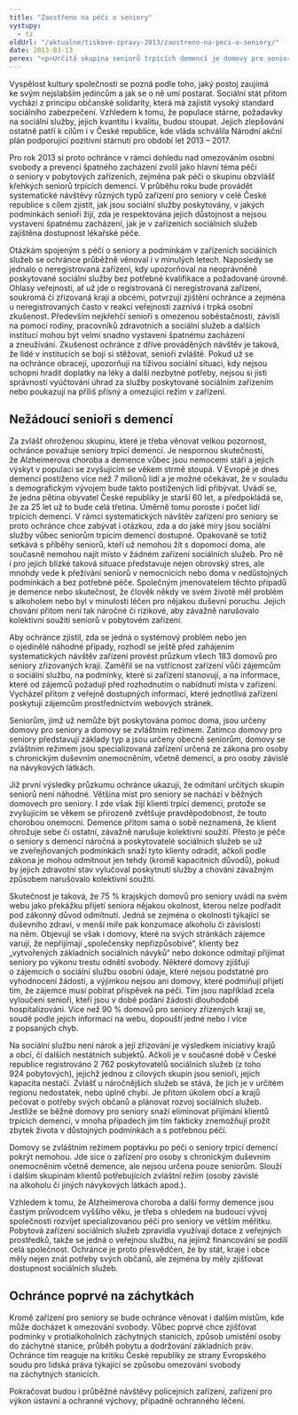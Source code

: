 ```yaml
---
title: "Zaostřeno na péči o seniory"
vystupy:
  - tz
oldUrl: "/aktualne/tiskove-zpravy-2013/zaostreno-na-peci-o-seniory/"
date: 2013-03-13
perex: "<p>Určitá skupina seniorů trpících demencí je domovy pro seniory vnímána jako nežádoucí. Tři čtvrtiny krajských zařízení uvádí na svých webových stránkách okolnosti, které určité zájemce odradí a zařízení je tím eliminuje. Ochránce se proto v letošním roce v rámci dohledu nad omezováním svobody ochránce zaměřní na prevenci špatného zacházení se seniory, zejména na péči o seniory trpící demencí. </p>"
---
```


<!-- imported from the old website -->

<p>Vyspělost kultury společnosti se pozná podle toho, jaký postoj zaujímá ke svým nejslabším jedincům a jak se o ně umí postarat. Sociální stát přitom vychází z principu občanské solidarity, která má zajistit vysoký standard sociálního zabezpečení. Vzhledem k tomu, že populace stárne, požadavky na sociální služby, jejich kvantitu i kvalitu, budou stoupat. Jejich zlepšování ostatně patří k cílům i v České republice, kde vláda schválila Národní akční plán podporující pozitivní stárnutí pro období let 2013 – 2017.</p><p>Pro rok 2013 si proto ochránce v rámci dohledu nad omezováním osobní svobody a prevencí špatného zacházení zvolil jako hlavní téma péči o seniory v pobytových zařízeních, zejména pak péči o skupinu obzvlášť křehkých seniorů trpících demencí. V průběhu roku bude provádět systematické návštěvy různých typů zařízení pro seniory v celé České republice s cílem zjistit, jak jsou sociální služby poskytovány, v jakých podmínkách senioři žijí, zda je respektována jejich důstojnost a nejsou vystaveni špatnému zacházení, jak je v zařízeních sociálních služeb zajištěna dostupnost lékařské péče. </p><p>Otázkám spojeným s péčí o seniory a podmínkám v zařízeních sociálních služeb se ochránce průběžně věnoval i v minulých letech. Naposledy se jednalo o neregistrovaná zařízení, kdy upozorňoval na neoprávněně poskytované sociální služby bez potřebné kvalifikace a požadované úrovně. Ohlasy veřejnosti, ať už jde o registrovaná či neregistrovaná zařízení, soukromá či zřizovaná kraji a obcemi, potvrzují zjištění ochránce a zejména u neregistrovaných často v reakci veřejnosti zaznívá i trpká osobní zkušenost. Především nejkřehčí senioři s omezenou soběstačností, závislí na pomoci rodiny, pracovníků zdravotních a sociální služeb a dalších institucí mohou být velmi snadno vystaveni špatnému zacházení a zneužívání. Zkušenost ochránce z dříve prováděných návštěv je taková, že lidé v institucích se bojí si stěžovat, senioři zvláště. Pokud už se na ochránce obracejí, upozorňují na tíživou sociální situaci, kdy nejsou schopni hradit doplatky na léky a další nezbytné potřeby, nejsou si jisti správností vyúčtování úhrad za služby poskytované sociálním zařízením nebo poukazují na příliš přísný a omezující režim v zařízení. </p><h2>Nežádoucí senioři s demencí</h2><p>Za zvlášť ohroženou skupinu, které je třeba věnovat velkou pozornost, ochránce považuje seniory trpící demencí. Je nespornou skutečností, že Alzheimerova choroba a demence vůbec jsou nemocemi stáří a jejich výskyt v populaci se zvyšujícím se věkem strmě stoupá. V Evropě je dnes demencí postiženo více než 7 milionů lidí a je možné očekávat, že v souladu s demografickým vývojem bude takto postižených lidí přibývat. Uvádí se, že jedna pětina obyvatel České republiky je starší 60 let, a předpokládá se, že za 25 let už to bude celá třetina. Úměrně tomu poroste i počet lidí trpících demencí. V rámci systematických návštěv zařízení pro seniory se proto ochránce chce zabývat i otázkou, zda a do jaké míry jsou sociální služby vůbec seniorům trpícím demencí dostupné. Opakovaně se totiž setkává s příběhy seniorů, kteří už nemohou žít s dopomocí doma, ale současně nemohou najít místo v žádném zařízení sociálních služeb. Pro ně i pro jejich blízké taková situace představuje nejen obrovský stres, ale mnohdy vede k přežívání seniorů v nemocnicích nebo doma v nedůstojných podmínkách a bez potřebné péče. Společným jmenovatelem těchto případů je demence nebo skutečnost, že člověk někdy ve svém životě měl problém s alkoholem nebo byl v minulosti léčen pro nějakou duševní poruchu. Jejich chování přitom není tak náročné či rizikové, aby závažně narušovalo kolektivní soužití seniorů v pobytovém zařízení. </p><p>Aby ochránce zjistil, zda se jedná o systémový problém nebo jen o ojedinělé náhodné případy, rozhodl se ještě před zahájením systematických návštěv zařízení provést průzkum všech 183 domovů pro seniory zřizovaných kraji. Zaměřil se na vstřícnost zařízení vůči zájemcům o sociální službu, na podmínky, které si zařízení stanovují, a na informace, které od zájemců požadují před rozhodnutím o nabídnutí místa v zařízení. Vycházel přitom z veřejně dostupných informací, které jednotlivá zařízení poskytují zájemcům prostřednictvím webových stránek. </p><p>Seniorům, jimž už nemůže být poskytována pomoc doma, jsou určeny domovy pro seniory a domovy se zvláštním režimem. Zatímco domovy pro seniory představují základy typ a jsou určeny obecně seniorům, domovy se zvláštním režimem jsou specializovaná zařízení určená ze zákona pro osoby s chronickým duševním onemocněním, včetně demencí, a pro osoby závislé na návykových látkách.  </p><p>Již první výsledky průzkumu ochránce ukazují, že odmítání určitých skupin seniorů není náhodné. Většina míst pro seniory se nachází v běžných domovech pro seniory. I zde však žijí klienti trpící demencí, protože se zvyšujícím se věkem se přirozeně zvětšuje pravděpodobnost, že touto chorobou onemocní. Demence přitom sama o sobě neznamená, že klient ohrožuje sebe či ostatní, závažně narušuje kolektivní soužití. Přesto je péče o seniory s demencí náročná a poskytovatelé sociálních služeb se už ve zveřejňovaných podmínkách snaží tyto klienty odradit, ačkoli podle zákona je mohou odmítnout jen tehdy (kromě kapacitních důvodů), pokud by jejich zdravotní stav vylučoval poskytnutí služby a chování závažným způsobem narušovalo kolektivní soužití. </p><p>Skutečnost je taková, že 75 % krajských domovů pro seniory uvádí na svém webu jako překážku přijetí seniora nějakou okolnost, kterou nelze podřadit pod zákonný důvod odmítnutí. Jedná se zejména o okolnosti týkající se duševního zdraví, v menší míře pak konzumace alkoholu či závislosti na něm. Objevují se však i domovy, které na svých stránkách zájemce varují, že nepřijímají „společensky nepřizpůsobivé“, klienty bez „vytvořených základních sociálních návyků“ nebo dokonce odmítají přijímat seniory po výkonu trestu odnětí svobody. Některé domovy zjišťují o zájemcích o sociální službu osobní údaje, které nejsou podstatné pro vyhodnocení žádosti, a výjimkou nejsou ani domovy, které podmiňují přijetí tím, že zájemce musí pobírat příspěvek na péči. Tím jsou například zcela vyloučeni senioři, kteří jsou v době podání žádosti dlouhodobě hospitalizováni. Více než 90 % domovů pro seniory zřízených kraji se, soudě podle jejich informací na webu, dopouští jedné nebo i více z popsaných chyb. </p><p>Na sociální službu není nárok a její zřizování je výsledkem iniciativy krajů a obcí, či dalších nestátních subjektů. Ačkoli je v současné době v České republice registrováno 2 762 poskytovatelů sociálních služeb (z toho 924 pobytových), jejichž jednou z cílových skupin jsou senioři, jejich kapacita nestačí. Zvlášť u náročnějších služeb se stává, že jich je v určitém regionu nedostatek, nebo úplně chybí. Je přitom úkolem obcí a krajů pečovat o potřeby svých občanů a plánovat rozvoj sociálních služeb. Jestliže se běžné domovy pro seniory snaží eliminovat přijímání klientů trpících demencí, v mnoha případech jim tím fakticky znemožňují prožít zbytek života v důstojných podmínkách a s potřebnou péčí. </p><p>Domovy se zvláštním režimem poptávku po péči o seniory trpící demencí pokrýt nemohou. Jde sice o zařízení pro osoby s chronickým duševním onemocněním včetně demence, ale nejsou určena pouze seniorům. Slouží i dalším skupinám klientů potřebujících zvláštní režim (osoby závislé na alkoholu či jiných návykových látkách apod.). </p><p>Vzhledem k tomu, že Alzheimerova choroba a další formy demence jsou častým průvodcem vyššího věku, je třeba s ohledem na budoucí vývoj společnosti rozvíjet specializovanou péči pro seniory ve větším měřítku. Pobytová zařízení sociálních služeb zpravidla využívají dotace z veřejných prostředků, takže se jedná o veřejnou službu, na jejímž financování se podílí celá společnost. Ochránce je proto přesvědčen, že by stát, kraje i obce měly nejen znát potřeby svých občanů, ale zejména by měly zjišťovat dostupnost sociálních služeb.</p><h2>Ochránce poprvé na záchytkách</h2><p>Kromě zařízení pro seniory se bude ochránce věnovat i dalším místům, kde může docházet k omezování svobody. Vůbec poprvé chce zjišťovat podmínky v protialkoholních záchytných stanicích, způsob umístění osoby do záchytné stanice, průběh pobytu a dodržování základních práv. Ochránce tím reaguje na kritiku České republiky ze strany Evropského soudu pro lidská práva týkající se způsobu omezování svobody na záchytných stanicích. </p><p>Pokračovat budou i průběžné návštěvy policejních zařízení, zařízení pro výkon ústavní a ochranné výchovy, případně ochranného léčení.</p>
